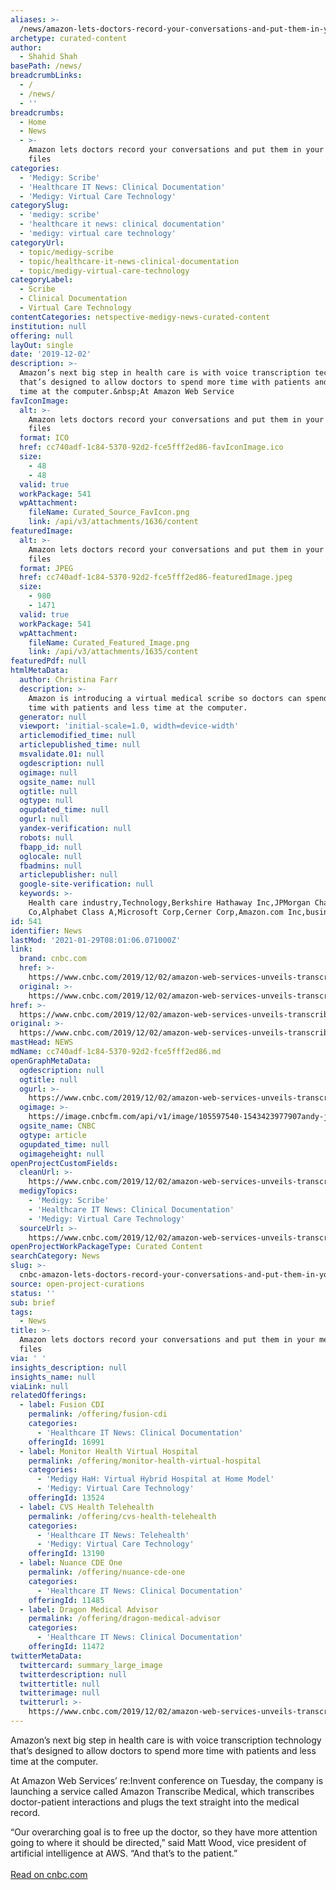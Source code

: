 ```yaml
---
aliases: >-
  /news/amazon-lets-doctors-record-your-conversations-and-put-them-in-your-medical-files
archetype: curated-content
author:
  - Shahid Shah
basePath: /news/
breadcrumbLinks:
  - /
  - /news/
  - ''
breadcrumbs:
  - Home
  - News
  - >-
    Amazon lets doctors record your conversations and put them in your medical
    files
categories:
  - 'Medigy: Scribe'
  - 'Healthcare IT News: Clinical Documentation'
  - 'Medigy: Virtual Care Technology'
categorySlug:
  - 'medigy: scribe'
  - 'healthcare it news: clinical documentation'
  - 'medigy: virtual care technology'
categoryUrl:
  - topic/medigy-scribe
  - topic/healthcare-it-news-clinical-documentation
  - topic/medigy-virtual-care-technology
categoryLabel:
  - Scribe
  - Clinical Documentation
  - Virtual Care Technology
contentCategories: netspective-medigy-news-curated-content
institution: null
offering: null
layOut: single
date: '2019-12-02'
description: >-
  Amazon’s next big step in health care is with voice transcription technology
  that’s designed to allow doctors to spend more time with patients and less
  time at the computer.&nbsp;At Amazon Web Service
favIconImage:
  alt: >-
    Amazon lets doctors record your conversations and put them in your medical
    files
  format: ICO
  href: cc740adf-1c84-5370-92d2-fce5fff2ed86-favIconImage.ico
  size:
    - 48
    - 48
  valid: true
  workPackage: 541
  wpAttachment:
    fileName: Curated_Source_FavIcon.png
    link: /api/v3/attachments/1636/content
featuredImage:
  alt: >-
    Amazon lets doctors record your conversations and put them in your medical
    files
  format: JPEG
  href: cc740adf-1c84-5370-92d2-fce5fff2ed86-featuredImage.jpeg
  size:
    - 980
    - 1471
  valid: true
  workPackage: 541
  wpAttachment:
    fileName: Curated_Featured_Image.png
    link: /api/v3/attachments/1635/content
featuredPdf: null
htmlMetaData:
  author: Christina Farr
  description: >-
    Amazon is introducing a virtual medical scribe so doctors can spend more
    time with patients and less time at the computer.
  generator: null
  viewport: 'initial-scale=1.0, width=device-width'
  articlemodified_time: null
  articlepublished_time: null
  msvalidate.01: null
  ogdescription: null
  ogimage: null
  ogsite_name: null
  ogtitle: null
  ogtype: null
  ogupdated_time: null
  ogurl: null
  yandex-verification: null
  robots: null
  fbapp_id: null
  oglocale: null
  fbadmins: null
  articlepublisher: null
  google-site-verification: null
  keywords: >-
    Health care industry,Technology,Berkshire Hathaway Inc,JPMorgan Chase &
    Co,Alphabet Class A,Microsoft Corp,Cerner Corp,Amazon.com Inc,business news
id: 541
identifier: News
lastMod: '2021-01-29T08:01:06.071000Z'
link:
  brand: cnbc.com
  href: >-
    https://www.cnbc.com/2019/12/02/amazon-web-services-unveils-transcribe-medical-software.html
  original: >-
    https://www.cnbc.com/2019/12/02/amazon-web-services-unveils-transcribe-medical-software.html
href: >-
  https://www.cnbc.com/2019/12/02/amazon-web-services-unveils-transcribe-medical-software.html
original: >-
  https://www.cnbc.com/2019/12/02/amazon-web-services-unveils-transcribe-medical-software.html
mastHead: NEWS
mdName: cc740adf-1c84-5370-92d2-fce5fff2ed86.md
openGraphMetaData:
  ogdescription: null
  ogtitle: null
  ogurl: >-
    https://www.cnbc.com/2019/12/02/amazon-web-services-unveils-transcribe-medical-software.html
  ogimage: >-
    https://image.cnbcfm.com/api/v1/image/105597540-1543423977907andy-jassy.jpg?v=1543424021
  ogsite_name: CNBC
  ogtype: article
  ogupdated_time: null
  ogimageheight: null
openProjectCustomFields:
  cleanUrl: >-
    https://www.cnbc.com/2019/12/02/amazon-web-services-unveils-transcribe-medical-software.html
  medigyTopics:
    - 'Medigy: Scribe'
    - 'Healthcare IT News: Clinical Documentation'
    - 'Medigy: Virtual Care Technology'
  sourceUrl: >-
    https://www.cnbc.com/2019/12/02/amazon-web-services-unveils-transcribe-medical-software.html
openProjectWorkPackageType: Curated Content
searchCategory: News
slug: >-
  cnbc-amazon-lets-doctors-record-your-conversations-and-put-them-in-your-medical-files
source: open-project-curations
status: ''
sub: brief
tags:
  - News
title: >-
  Amazon lets doctors record your conversations and put them in your medical
  files
via: ' '
insights_description: null
insights_name: null
viaLink: null
relatedOfferings:
  - label: Fusion CDI
    permalink: /offering/fusion-cdi
    categories:
      - 'Healthcare IT News: Clinical Documentation'
    offeringId: 16991
  - label: Monitor Health Virtual Hospital
    permalink: /offering/monitor-health-virtual-hospital
    categories:
      - 'Medigy HaH: Virtual Hybrid Hospital at Home Model'
      - 'Medigy: Virtual Care Technology'
    offeringId: 13524
  - label: CVS Health Telehealth
    permalink: /offering/cvs-health-telehealth
    categories:
      - 'Healthcare IT News: Telehealth'
      - 'Medigy: Virtual Care Technology'
    offeringId: 13190
  - label: Nuance CDE One
    permalink: /offering/nuance-cde-one
    categories:
      - 'Healthcare IT News: Clinical Documentation'
    offeringId: 11485
  - label: Dragon Medical Advisor
    permalink: /offering/dragon-medical-advisor
    categories:
      - 'Healthcare IT News: Clinical Documentation'
    offeringId: 11472
twitterMetaData:
  twittercard: summary_large_image
  twitterdescription: null
  twittertitle: null
  twitterimage: null
  twitterurl: >-
    https://www.cnbc.com/2019/12/02/amazon-web-services-unveils-transcribe-medical-software.html
---
```

<p>Amazon’s next big step in health care is with voice transcription technology that’s designed to allow doctors to spend more time with patients and less time at the computer.&nbsp;</p><p>At Amazon Web Services’ re:Invent conference on Tuesday, the company is launching a service called Amazon Transcribe Medical, which transcribes doctor-patient interactions and plugs the text straight into the medical record.&nbsp;</p><p>“Our overarching goal is to free up the doctor, so they have more attention going to where it should be directed,” said Matt Wood, vice president of artificial intelligence at AWS. “And that’s to the patient.”<br><br><a href="https://www.cnbc.com/2019/12/02/amazon-web-services-unveils-transcribe-medical-software.html">Read on cnbc.com</a></p>